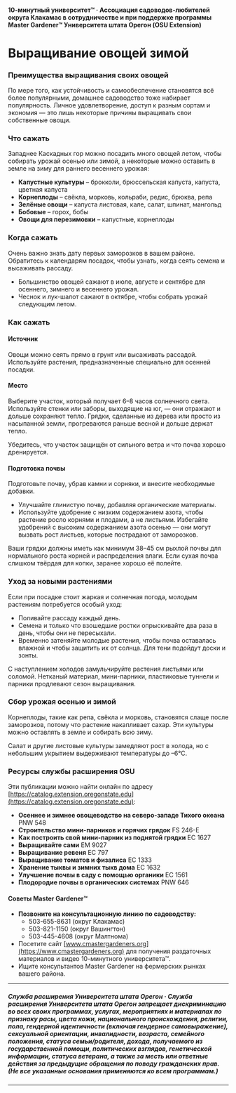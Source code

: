 #### 10-минутный университет™ · Ассоциация садоводов-любителей округа Клакамас в сотрудничестве и при поддержке программы Master Gardener™ Университета штата Орегон (OSU Extension)

# Выращивание овощей зимой

### Преимущества выращивания своих овощей

По мере того, как устойчивость и самообеспечение становятся всё более популярными, домашнее садоводство тоже набирает популярность. Личное удовлетворение, доступ к разным сортам и экономия — это лишь некоторые причины выращивать свои собственные овощи.

### Что сажать

Западнее Каскадных гор можно посадить много овощей летом, чтобы собирать урожай осенью или зимой, а некоторые можно оставить в земле на зиму для раннего весеннего урожая:

- **Капустные культуры** – брокколи, брюссельская капуста, капуста, цветная капуста
- **Корнеплоды** – свёкла, морковь, кольраби, редис, брюква, репа
- **Зелёные овощи** – капуста листовая, кале, салат, шпинат, мангольд
- **Бобовые** – горох, бобы
- **Овощи для перезимовки** – капустные, корнеплоды

### Когда сажать

Очень важно знать дату первых заморозков в вашем районе. Обратитесь к календарям посадок, чтобы узнать, когда сеять семена и высаживать рассаду.

- Большинство овощей сажают в июле, августе и сентябре для осеннего, зимнего и весеннего урожая.
- Чеснок и лук-шалот сажают в октябре, чтобы собрать урожай следующим летом.

### Как сажать

#### Источник

Овощи можно сеять прямо в грунт или высаживать рассадой. Используйте растения, предназначенные специально для осенней посадки.

#### Место

Выберите участок, который получает 6–8 часов солнечного света. Используйте стенки или заборы, выходящие на юг, — они отражают и дольше сохраняют тепло. Грядки, сделанные из дерева или просто из насыпанной земли, прогреваются раньше весной и дольше держат тепло.

Убедитесь, что участок защищён от сильного ветра и что почва хорошо дренируется.

#### Подготовка почвы

Подготовьте почву, убрав камни и сорняки, и внесите необходимые добавки.

- Улучшайте глинистую почву, добавляя органические материалы.
- Используйте удобрение с низким содержанием азота, чтобы растение росло корнями и плодами, а не листьями. Избегайте удобрений с высоким содержанием азота осенью — они могут вызвать рост листьев, которые пострадают от заморозков.

Ваши грядки должны иметь как минимум 38–45 см рыхлой почвы для нормального роста корней и распределения влаги. Если сухая почва слишком твёрдая для копки, заранее хорошо её полейте.

### Уход за новыми растениями

Если при посадке стоит жаркая и солнечная погода, молодым растениям потребуется особый уход:

- Поливайте рассаду каждый день.
- Семена и только что взошедшие ростки опрыскивайте два раза в день, чтобы они не пересыхали.
- Временно затеняйте молодые растения, чтобы почва оставалась влажной и чтобы защитить их от солнца. Для тени подойдут доски и зонты.

С наступлением холодов замульчируйте растения листьями или соломой. Нетканый материал, мини-парники, пластиковые туннели и парники продлевают сезон выращивания.

### Сбор урожая осенью и зимой

Корнеплоды, такие как репа, свёкла и морковь, становятся слаще после заморозков, потому что растение накапливает сахар. Эти культуры можно оставлять в земле и собирать всю зиму.

Салат и другие листовые культуры замедляют рост в холода, но с небольшим укрытием выдерживают температуры до –6°C.

### Ресурсы службы расширения OSU

Эти публикации можно найти онлайн по адресу [https://catalog.extension.oregonstate.edu](https://catalog.extension.oregonstate.edu):

- **Осеннее и зимнее овощеводство на северо-западе Тихого океана** PNW 548
- **Строительство мини-парников и горячих грядок** FS 246-E
- **Как построить свой мини-парник из поднятой грядки** EC 1627
- **Выращивайте сами** EM 9027
- **Выращивание ревеня** EC 797
- **Выращивание томатов и физалиса** EC 1333
- **Хранение тыквы и зимних тыкв дома** EC 1632
- **Улучшение почвы в саду с помощью органики** EC 1561
- **Плодородие почвы в органических системах** PNW 646

#### Советы Master Gardener™

- **Позвоните на консультационную линию по садоводству:**
  - 503-655-8631 (округ Клакамас)
  - 503-821-1150 (округ Вашингтон)
  - 503-445-4608 (округ Малтнома)
- Посетите сайт [www.cmastergardeners.org](https://www.cmastergardeners.org) для получения раздаточных материалов и видео 10-минутного университета™.
- Ищите консультантов Master Gardener на фермерских рынках вашего района.

---

##### Служба расширения Университета штата Орегон · Служба расширения Университета штата Орегон запрещает дискриминацию во всех своих программах, услугах, мероприятиях и материалах по признаку расы, цвета кожи, национального происхождения, религии, пола, гендерной идентичности (включая гендерное самовыражение), сексуальной ориентации, инвалидности, возраста, семейного положения, статуса семьи/родителя, дохода, получаемого из государственной помощи, политических взглядов, генетической информации, статуса ветерана, а также за месть или ответные действия за предыдущие обращения по поводу гражданских прав. (Не все указанные основания применяются ко всем программам.)
---